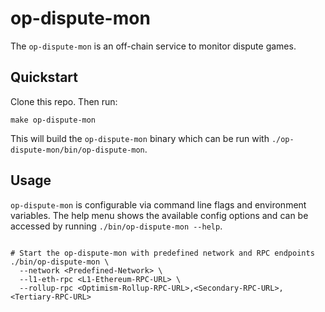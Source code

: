 # op-dispute-mon

The `op-dispute-mon` is an off-chain service to monitor dispute games.

## Quickstart

Clone this repo. Then run:

```shell
make op-dispute-mon
```

This will build the `op-dispute-mon` binary which can be run with
`./op-dispute-mon/bin/op-dispute-mon`.

## Usage

`op-dispute-mon` is configurable via command line flags and environment variables. The help menu
shows the available config options and can be accessed by running `./bin/op-dispute-mon --help`.

```shell

# Start the op-dispute-mon with predefined network and RPC endpoints
./bin/op-dispute-mon \
  --network <Predefined-Network> \
  --l1-eth-rpc <L1-Ethereum-RPC-URL> \
  --rollup-rpc <Optimism-Rollup-RPC-URL>,<Secondary-RPC-URL>,<Tertiary-RPC-URL>

```
